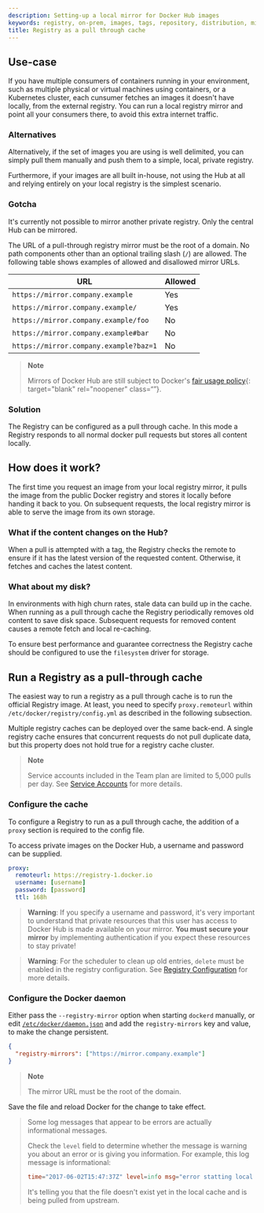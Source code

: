 ```yaml
---
description: Setting-up a local mirror for Docker Hub images
keywords: registry, on-prem, images, tags, repository, distribution, mirror, Hub, recipe, advanced
title: Registry as a pull through cache
---
```


## Use-case

If you have multiple consumers of containers running in your environment, such as
multiple physical or virtual machines using containers, or a Kubernetes cluster,
each cunsumer fetches an images it doesn't have locally, from the external registry.
You can run a local registry mirror and point all your consumers
there, to avoid this extra internet traffic.

### Alternatives

Alternatively, if the set of images you are using is well delimited, you can
simply pull them manually and push them to a simple, local, private registry.

Furthermore, if your images are all built in-house, not using the Hub at all and
relying entirely on your local registry is the simplest scenario.

### Gotcha

It's currently not possible to mirror another private registry. Only the central
Hub can be mirrored.

The URL of a pull-through registry mirror must be the root of a domain.
No path components other than an optional trailing slash (`/`) are allowed.
The following table shows examples of allowed and disallowed mirror URLs.

| URL                                    | Allowed |
| -------------------------------------- | ------- |
| `https://mirror.company.example`       | Yes     |
| `https://mirror.company.example/`      | Yes     |
| `https://mirror.company.example/foo`   | No      |
| `https://mirror.company.example#bar`   | No      |
| `https://mirror.company.example?baz=1` | No      |

> **Note**
>
> Mirrors of Docker Hub are still subject to Docker's [fair usage policy](https://www.docker.com/pricing/resource-consumption-updates){: target="blank" rel="noopener" class=“”}.

### Solution

The Registry can be configured as a pull through cache. In this mode a Registry
responds to all normal docker pull requests but stores all content locally.

## How does it work?

The first time you request an image from your local registry mirror, it pulls
the image from the public Docker registry and stores it locally before handing
it back to you. On subsequent requests, the local registry mirror is able to
serve the image from its own storage.

### What if the content changes on the Hub?

When a pull is attempted with a tag, the Registry checks the remote to
ensure if it has the latest version of the requested content. Otherwise, it
fetches and caches the latest content.

### What about my disk?

In environments with high churn rates, stale data can build up in the cache.
When running as a pull through cache the Registry periodically removes old
content to save disk space. Subsequent requests for removed content causes a
remote fetch and local re-caching.

To ensure best performance and guarantee correctness the Registry cache should
be configured to use the `filesystem` driver for storage.

## Run a Registry as a pull-through cache

The easiest way to run a registry as a pull through cache is to run the official
Registry image.
At least, you need to specify `proxy.remoteurl` within `/etc/docker/registry/config.yml`
as described in the following subsection.

Multiple registry caches can be deployed over the same back-end. A single
registry cache ensures that concurrent requests do not pull duplicate data,
but this property does not hold true for a registry cache cluster.

> **Note**
>
> Service accounts included in the Team plan are limited to 5,000 pulls per day.
> See [Service Accounts](https://docs.docker.com/docker-hub/service-accounts/) for more details.

### Configure the cache

To configure a Registry to run as a pull through cache, the addition of a
`proxy` section is required to the config file.

To access private images on the Docker Hub, a username and password can
be supplied.

```yaml
proxy:
  remoteurl: https://registry-1.docker.io
  username: [username]
  password: [password]
  ttl: 168h
```

> **Warning**: If you specify a username and password, it's very important to
> understand that private resources that this user has access to Docker Hub is
> made available on your mirror. **You must secure your mirror** by
> implementing authentication if you expect these resources to stay private!

> **Warning**: For the scheduler to clean up old entries, `delete` must
> be enabled in the registry configuration. See
> [Registry Configuration](/about/configuration) for more details.

### Configure the Docker daemon

Either pass the `--registry-mirror` option when starting `dockerd` manually,
or edit [`/etc/docker/daemon.json`](https://docs.docker.com/engine/reference/commandline/dockerd/#daemon-configuration-file)
and add the `registry-mirrors` key and value, to make the change persistent.

```json
{
  "registry-mirrors": ["https://mirror.company.example"]
}
```

> **Note**
>
> The mirror URL must be the root of the domain.

Save the file and reload Docker for the change to take effect.

> Some log messages that appear to be errors are actually informational messages.
>
> Check the `level` field to determine whether
> the message is warning you about an error or is giving you information.
> For example, this log message is informational:
>
> ```conf
> time="2017-06-02T15:47:37Z" level=info msg="error statting local store, serving from upstream: unknown blob" go.version=go1.7.4
> ```
>
> It's telling you that the file doesn't exist yet in the local cache and is
> being pulled from upstream.
